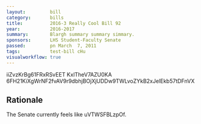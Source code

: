 ```yaml
---
layout:         bill
category:       bills
title:          2016-3 Really Cool Bill 92
year:           2016-2017
summary:        Blargh summary summary simmary.
sponsors:       LHS Student-Faculty Senate
passed:         pn March  7, 2011
tags:           test-bill cHu
visualworkflow: true
---
```



iiZvzKrBg61FRxRSvEET KxlTheV7AZU0KA 6FH21KiXgWrNF2fvAV9r9dbhjBOjXjUDDw9TWLvoZYkB2xJelEkb57tDFnVX 




Rationale
---------
The Senate currently feels like uVTWSFBLzpOf.
